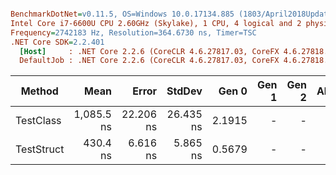 ``` ini

BenchmarkDotNet=v0.11.5, OS=Windows 10.0.17134.885 (1803/April2018Update/Redstone4)
Intel Core i7-6600U CPU 2.60GHz (Skylake), 1 CPU, 4 logical and 2 physical cores
Frequency=2742183 Hz, Resolution=364.6730 ns, Timer=TSC
.NET Core SDK=2.2.401
  [Host]     : .NET Core 2.2.6 (CoreCLR 4.6.27817.03, CoreFX 4.6.27818.02), 64bit RyuJIT  [AttachedDebugger]
  DefaultJob : .NET Core 2.2.6 (CoreCLR 4.6.27817.03, CoreFX 4.6.27818.02), 64bit RyuJIT


```
|     Method |       Mean |     Error |    StdDev |  Gen 0 | Gen 1 | Gen 2 | Allocated |
|----------- |-----------:|----------:|----------:|-------:|------:|------:|----------:|
|  TestClass | 1,085.5 ns | 22.206 ns | 26.435 ns | 2.1915 |     - |     - |   4.49 KB |
| TestStruct |   430.4 ns |  6.616 ns |  5.865 ns | 0.5679 |     - |     - |   1.16 KB |
